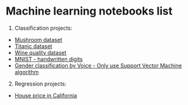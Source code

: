 # Machine learning notebooks list

1. Classification projects:
  - [Mushroom dataset](https://github.com/hungcuongthan/data-ML/tree/main/classification_mushroom_%5BFinished%5D)
  - [Titanic dataset](https://github.com/hungcuongthan/data-ML/tree/main/titanic_classification_%5BFinished%5D)
  - [Wine quality dataset](https://github.com/hungcuongthan/data-ML/tree/main/wine_quality_classification_%5BFinished%5D)
  - [MNIST - handwritten digits](https://github.com/hungcuongthan/data-ML/tree/main/MNIST_handwriting_Classification)
  - [Gender classification by Voice - Only use Support Vector Machine algorithm](https://github.com/hungcuongthan/data-ML/tree/main/Gender%20Classification%20by%20Voice)
2. Regression projects:
  - [House price in California](https://github.com/hungcuongthan/data-ML/tree/main/Regression_House%20Price_by_district)

